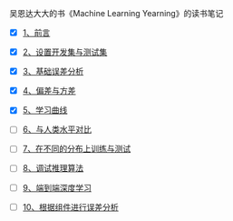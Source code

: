 吴恩达大大的书《Machine Learning Yearning》的读书笔记

- [x] [1、前言](./docs/1.前言.md)

- [x] [2、设置开发集与测试集](./docs/2.设置开发集与测试集.md)

- [x] [3、基础误差分析](/docs/3.基础误差分析.md)

- [x] [4、偏差与方差](/docs/4.偏差与方差.md)

- [x] [5、学习曲线](/docs/5.学习曲线.md)

- [ ] [6、与人类水平对比](/docs/6.与人类水平对比.md)

- [ ] [7、在不同的分布上训练与测试](/docs/7.在不同的分布上训练与测试.md)

- [ ] [8、调试推理算法](/docs/8.调试推理算法.md)

- [ ] [9、端到端深度学习](/docs/9.端到端深度学习.md)

- [ ] [10、根据组件进行误差分析](docs/10.根据组件进行误差分析.md)